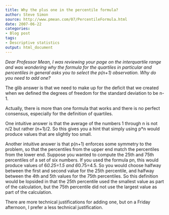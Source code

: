 ---
title: Why the plus one in the percentile formula?
author: Steve Simon
source: http://www.pmean.com/07/PercentileFormula.html
date: 2007-06-22
categories:
- Blog post
tags:
- Descriptive statistics
output: html_document
---*Dear Professor Mean, I was reviewing your page on the interquartilerange and was wondering why the formula for the quartiles inparticular and percentiles in general asks you to select the p(n+1)observation. Why do you need to add one?*The glib answer is that we need to make up for the deficit that wecreated when we defined the degrees of freedom for the standarddeviation to be n-1.Actually, there is more than one formula that works and there is noperfect consensus, especially for the definition of quartiles.One intuitive answer is that the average of the numbers 1 through n isnot n/2 but rather (n+1)/2. So this gives you a hint that simply usingp*n would produce values that are slightly too small.Another intuitive answer is that p(n+1) enforces some symmetry to theproblem, so that the percentiles from the upper end match thepercentiles from the lower end. Suppose you wanted to compute the 25thand 75th percentiles of a set of six numbers. If you used the formulapn, this would produce values of 6*0.25=1.5 and 6*0.75=4.5. So youwould choose halfway between the first and second value for the 25thpercentile, and halfway between the 4th and 5th values for the 75thpercentiles. So this definition would be lopsided in that the 25thpercentile used the smallest value as part of the calculation, but the75th percentile did not use the largest value as part of thecalculation.There are more technical justifications for adding one, but on aFriday afternoon, I prefer a less technical justification.

